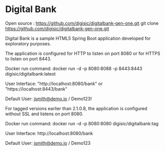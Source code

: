 # Digital Bank

Open source : https://github.com/digisic/digitalbank-gen-one.git
git clone https://github.com/digisic/digitalbank-gen-one.git

Digital Bank is a sample HTML5 Spring Boot application developed for exploratory purposes.

The application is configured for HTTP to listen on port 8080 or for HTTPS to listen on port 8443.

Docker run command: docker run -d -p 8080:8088 -p 8443:8443 digisic/digitalbank:latest

User Interface: "http://localhost:8080/bank" or "https://localhost:8443/bank"

Default User: jsmith@demo.io / Demo123!

For tagged versions earlier than 2.1.0.8, the application is configured without SSL and listens on port 8080.

Docker run command: docker run -d -p 8080:8080 digisic/digitalbank:tag

User Interface: http://localhost:8080/bank

Default User: jsmith@demo.io / Demo123